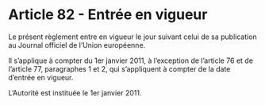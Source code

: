 # Article 82 - Entrée en vigueur


Le présent règlement entre en vigueur le jour suivant celui de sa publication au Journal officiel de l’Union européenne.

Il s’applique à compter du 1er janvier 2011, à l’exception de l’article 76 et de l’article 77, paragraphes 1 et 2, qui s’appliquent à compter de la date d’entrée en vigueur.

L’Autorité est instituée le 1er janvier 2011.
